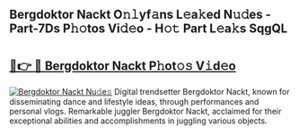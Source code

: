 ## Bergdoktor Nackt O𝚗𝚕yf𝚊ns L𝚎a𝚔ed N𝚞𝚍es - Part-7Ds P𝚑𝚘tos Vi𝚍𝚎o - H𝚘𝚝 Part L𝚎a𝚔s SqgQL

# <h2><a href="http://kf5y8w.oniu.top/?m=Bergdoktor+Nackt">🔗👉 🔴 Bergdoktor Nackt P𝚑ot𝚘𝚜 V𝚒d𝚎o</a></h2>

[![Bergdoktor Nackt Nu𝚍e𝚜](https://i.imgur.com/0qMVB7G.gif)](http://kf5y8w.oniu.top/?m=Bergdoktor+Nackt)
Digital trendsetter Bergdoktor Nackt, known for disseminating dance and lifestyle ideas, through performances and personal vlogs. Remarkable juggler Bergdoktor Nackt, acclaimed for their exceptional abilities and accomplishments in juggling various objects.  
